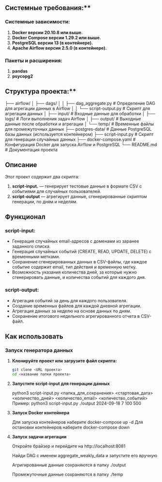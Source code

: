 ## Системные требования:**

### Системные зависимости:

1. **Docker версии 20.10.8 или выше.**
2. **Docker Compose версии 1.29.2 или выше.**
3. **PostgreSQL версии 13 (в контейнере).**
4. **Apache Airflow версии 2.5.0 (в контейнере).**

### Пакеты и расширения:

1. **pandas**
2. **psycopg2**

## Структура проекта:**

├── airflow/
│   ├── dags/
│   │   ├── dag_aggregate.py     # Определение DAG для агрегации данных в Airflow
│   │   └── script-output.py     # Скрипт для агрегации данных
│   ├── input/                   # Входные данные для обработки
│   ├── logs/                    # Логи выполнения задач Airflow
│   ├── output/                  # Выходные данные после обработки и агрегации
│   └── temp/                    # Временные файлы для промежуточных данных
├── postgres-data/               # Данные PostgreSQL базы данных (используется контейнером)
├── script-input.py              # Скрипт для генерации случайных данных
├── docker-compose.yaml          # Конфигурация Docker для запуска Airflow и PostgreSQL
└── README.md                    # Документация проекта

## Описание

Этот проект содержит два скрипта:

1. **script-input.** — генерирует тестовые данные в формате CSV с событиями для случайных пользователей.
2. **script-output** — агрегирует данные, сгенерированные скриптом генерации, по дням и неделям.

## Функционал

### script-input:
- Генерация случайных email-адресов с доменами из заранее заданного списка.
- Генерация случайных событий (CREATE, READ, UPDATE, DELETE) с временными метками.
- Сохранение сгенерированных данных в CSV-файлы, где каждое событие содержит email, тип действия и временную метку.
- Возможность указания количества дней, за которые нужно сгенерировать данные, и количества событий для каждого дня.

### script-output:
- Агрегация событий за день для каждого пользователя.
- Создание временных файлов для каждой дневной агрегации.
- Агрегация данных за неделю на основе данных по дням.
- Сохранение итогового недельного агрегированного отчета в CSV-файл.

## Как использовать

### Запуск генератора данных

1. **Клонируйте проект или загрузите файл скрипта:**

    ```bash
    git clone <URL проекта>
    cd <название папки проекта>

2. **Запустите script-input для генерации данных**

    python3 script-input.py <папка_для_сохранения> <стартовая_дата> <количество_дней> <количество_email> <количество_событий>
    Пример:
    python3 script-input.py ./output 2024-09-18 7 100 500

3. **Запуск Docker контейнера**

    Для запуска контейнеров наберите docker-compose up -d
    Для остановки контейнеров наберите docker-compose down

4. **Запуск задачи агрегации**

    Откройте брайзер и перейдите на http://localhost:8081

    Найди DAG с именем aggregate_weakly_data и запустите его вручную

    Агригированные данные сохраняются в папку ./output

    Промежуточные данные сохраняются в папку ./temp